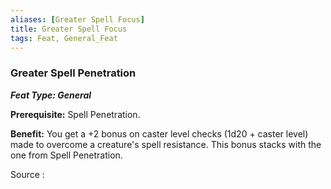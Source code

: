 ```yaml
---
aliases: [Greater Spell Focus]
title: Greater Spell Focus
tags: Feat, General_Feat
---
```

### Greater Spell Penetration 
***Feat Type: General***

**Prerequisite:** Spell Penetration.

**Benefit:** You get a +2 bonus on caster level checks (1d20 + caster
level) made to overcome a creature's spell resistance. This bonus stacks
with the one from Spell Penetration.


Source :